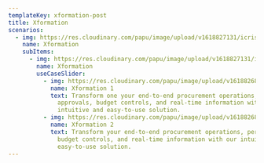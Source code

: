 ```yaml
---
templateKey: xformation-post
title: Xformation
scenarios:
  - img: https://res.cloudinary.com/papu/image/upload/v1618827131/icrisat/1PSDSAdmin/PSDS_Admin_h2rcrg.svg
    name: Xformation
    subItems:
      - img: https://res.cloudinary.com/papu/image/upload/v1618827131/icrisat/1PSDSAdmin/PSDS_Admin_h2rcrg.svg
        name: Xformation
        useCaseSlider:
          - img: https://res.cloudinary.com/papu/image/upload/v1618826808/icrisat/1PSDSAdmin/1Admin-Portal/9Manage_Requisitions_vcks6t.jpg
            name: Xformation 1
            text: Transform one your end-to-end procurement operations, personalized
              approvals, budget controls, and real-time information with our
              intuitive and easy-to-use solution.
          - img: https://res.cloudinary.com/papu/image/upload/v1618826808/icrisat/1PSDSAdmin/1Admin-Portal/9Manage_Requisitions_vcks6t.jpg
            name: Xformation 2
            text: Transform your end-to-end procurement operations, personalized approvals,
              budget controls, and real-time information with our intuitive and
              easy-to-use solution.
---
```

